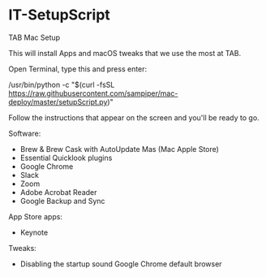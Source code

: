 # IT-SetupScript

TAB Mac Setup

This will install Apps and macOS tweaks that we use the most at TAB.

Open Terminal, type this and press enter:

/usr/bin/python -c "$(curl -fsSL https://raw.githubusercontent.com/sampiper/mac-deploy/master/setupScript.py)"

Follow the instructions that appear on the screen and you'll be ready to go.

Software: 

* Brew & Brew Cask with AutoUpdate Mas (Mac Apple Store) 
* Essential Quicklook plugins 
* Google Chrome 
* Slack 
* Zoom
* Adobe Acrobat Reader 
* Google Backup and Sync

App Store apps: 
* Keynote

Tweaks: 
* Disabling the startup sound Google Chrome default browser

